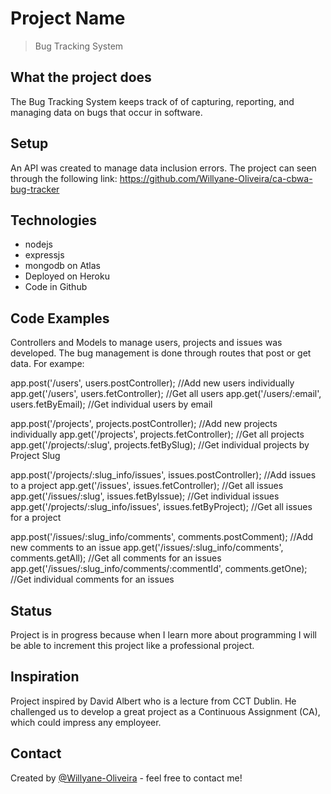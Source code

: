 # Project Name
> Bug Tracking System

## What the project does
The Bug Tracking System keeps track of of capturing, reporting, and managing data on bugs that occur in software.

## Setup
An API was created to manage data inclusion errors. The project can seen through the following link: https://github.com/Willyane-Oliveira/ca-cbwa-bug-tracker

## Technologies
* nodejs
* expressjs
* mongodb on Atlas
* Deployed on Heroku
* Code in Github

## Code Examples
Controllers and Models to manage users, projects and issues was developed.
The bug management is done through routes that post or get data. For exampe:

app.post('/users', users.postController); //Add new users individually
app.get('/users', users.fetController); //Get all users
app.get('/users/:email', users.fetByEmail); //Get individual users by email

app.post('/projects', projects.postController); //Add new projects individually
app.get('/projects', projects.fetController); //Get all projects
app.get('/projects/:slug', projects.fetBySlug); //Get individual projects by Project Slug

app.post('/projects/:slug_info/issues', issues.postController); //Add issues to a project
app.get('/issues', issues.fetController); //Get all issues
app.get('/issues/:slug', issues.fetByIssue); //Get individual issues
app.get('/projects/:slug_info/issues', issues.fetByProject); //Get all issues for a project

app.post('/issues/:slug_info/comments', comments.postComment); //Add new comments to an issue
app.get('/issues/:slug_info/comments', comments.getAll); //Get all comments for an issues
app.get('/issues/:slug_info/comments/:commentId', comments.getOne); //Get individual comments for an issues

## Status
Project is in progress because when I learn more about programming I will be able to increment this project like a professional project.

## Inspiration
Project inspired by David Albert who is a lecture from CCT Dublin. He challenged us to develop a great project as a Continuous Assignment (CA), which could impress any employeer.

## Contact
Created by [@Willyane-Oliveira](https://github.com/Willyane-Oliveira) - feel free to contact me!